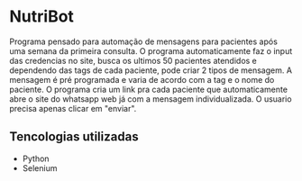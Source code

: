 # NutriBot

Programa pensado para automação de mensagens para pacientes após uma semana da primeira consulta. O programa automaticamente faz o input das credencias no site, busca os ultimos 50 pacientes atendidos e dependendo das tags de cada paciente, pode criar 2 tipos de mensagem.
A mensagem é pré programada e varia de acordo com a tag e o nome do paciente. O programa cria um link pra cada paciente que automaticamente abre o site do whatsapp web já com a mensagem individualizada. O usuario precisa apenas clicar em "enviar".

## Tencologias utilizadas

- Python
- Selenium
